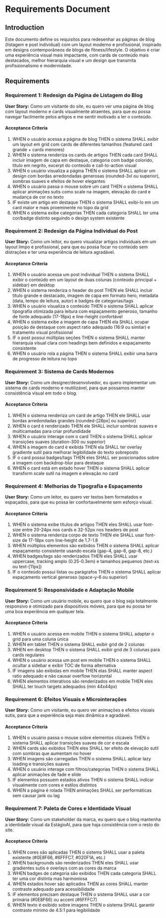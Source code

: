 # Requirements Document

## Introduction

Este documento define os requisitos para redesenhar as páginas de blog (listagem e post individual) com um layout moderno e profissional, inspirado em designs contemporâneos de blogs de fitness/lifestyle. O objetivo é criar uma experiência visual mais impactante, com cards de conteúdo mais destacados, melhor hierarquia visual e um design que transmita profissionalismo e modernidade.

## Requirements

### Requirement 1: Redesign da Página de Listagem do Blog

**User Story:** Como um visitante do site, eu quero ver uma página de blog com layout moderno e cards visualmente atraentes, para que eu possa navegar facilmente pelos artigos e me sentir motivado a ler o conteúdo.

#### Acceptance Criteria

1. WHEN o usuário acessa a página de blog THEN o sistema SHALL exibir um layout em grid com cards de diferentes tamanhos (featured card grande + cards menores)
2. WHEN o sistema renderiza os cards de artigos THEN cada card SHALL incluir imagem de capa em destaque, categoria com badge colorido, título em negrito, excerpt do conteúdo e call-to-action visual
3. WHEN o usuário visualiza a página THEN o sistema SHALL aplicar um design com bordas arredondadas generosas (rounded-3xl ou superior), sombras suaves e efeitos de hover elegantes
4. WHEN o usuário passa o mouse sobre um card THEN o sistema SHALL aplicar animações sutis como scale na imagem, elevação do card e mudança de cor no texto
5. IF existe um artigo em destaque THEN o sistema SHALL exibi-lo em um card maior e mais proeminente no topo da grid
6. WHEN o sistema exibe categorias THEN cada categoria SHALL ter uma cor/badge distinto seguindo o design system existente

### Requirement 2: Redesign da Página Individual do Post

**User Story:** Como um leitor, eu quero visualizar artigos individuais em um layout limpo e profissional, para que eu possa focar no conteúdo sem distrações e ter uma experiência de leitura agradável.

#### Acceptance Criteria

1. WHEN o usuário acessa um post individual THEN o sistema SHALL exibir o conteúdo em um layout de duas colunas (conteúdo principal + sidebar) em desktop
2. WHEN o sistema renderiza o header do post THEN ele SHALL incluir título grande e destacado, imagem de capa em formato hero, metadata (data, tempo de leitura, autor) e badges de categorias/tags
3. WHEN o usuário visualiza o conteúdo THEN o sistema SHALL aplicar tipografia otimizada para leitura com espaçamento generoso, tamanho de fonte adequado (17-18px) e line-height confortável
4. WHEN o sistema exibe a imagem de capa THEN ela SHALL ocupar posição de destaque com aspect ratio adequado (16:9 ou similar) e tratamento visual profissional
5. IF o post possui múltiplas seções THEN o sistema SHALL manter hierarquia visual clara com headings bem definidos e espaçamento consistente
6. WHEN o usuário rola a página THEN o sistema SHALL exibir uma barra de progresso de leitura no topo

### Requirement 3: Sistema de Cards Modernos

**User Story:** Como um designer/desenvolvedor, eu quero implementar um sistema de cards moderno e reutilizável, para que possamos manter consistência visual em todo o blog.

#### Acceptance Criteria

1. WHEN o sistema renderiza um card de artigo THEN ele SHALL usar bordas arredondadas grandes (rounded-[28px] ou superior)
2. WHEN o card é renderizado THEN ele SHALL incluir sombras suaves e multicamadas para criar profundidade
3. WHEN o usuário interage com o card THEN o sistema SHALL aplicar transições suaves (duration-300 ou superior)
4. WHEN a imagem do card é exibida THEN ela SHALL ter overlay gradiente sutil para melhorar legibilidade do texto sobreposto
5. IF o card possui badges/tags THEN eles SHALL ser posicionados sobre a imagem com backdrop-blur para destaque
6. WHEN o card está em estado hover THEN o sistema SHALL aplicar transform scale sutil na imagem e elevação no card

### Requirement 4: Melhorias de Tipografia e Espaçamento

**User Story:** Como um leitor, eu quero ver textos bem formatados e espaçados, para que eu possa ler confortavelmente sem esforço visual.

#### Acceptance Criteria

1. WHEN o sistema exibe títulos de artigos THEN eles SHALL usar font-size entre 20-24px nos cards e 32-52px nos headers de post
2. WHEN o sistema renderiza corpo de texto THEN ele SHALL usar font-size de 17-18px com line-height de 1.7-1.8
3. WHEN múltiplos elementos são exibidos THEN o sistema SHALL aplicar espaçamento consistente usando escala (gap-4, gap-6, gap-8, etc.)
4. WHEN badges/tags são renderizados THEN eles SHALL usar uppercase, tracking amplo (0.25-0.3em) e tamanhos pequenos (text-xs ou text-[11px])
5. IF o conteúdo possui listas ou parágrafos THEN o sistema SHALL aplicar espaçamento vertical generoso (space-y-6 ou superior)

### Requirement 5: Responsividade e Adaptação Mobile

**User Story:** Como um usuário mobile, eu quero que o blog seja totalmente responsivo e otimizado para dispositivos móveis, para que eu possa ter uma boa experiência em qualquer tela.

#### Acceptance Criteria

1. WHEN o usuário acessa em mobile THEN o sistema SHALL adaptar o grid para uma coluna única
2. WHEN em tablet THEN o sistema SHALL exibir grid de 2 colunas
3. WHEN em desktop THEN o sistema SHALL exibir grid de 3 colunas para cards regulares
4. WHEN o usuário acessa um post em mobile THEN o sistema SHALL ocultar a sidebar e exibir TOC de forma alternativa
5. IF imagens são exibidas em mobile THEN elas SHALL manter aspect ratio adequado e não causar overflow horizontal
6. WHEN elementos interativos são renderizados em mobile THEN eles SHALL ter touch targets adequados (min 44x44px)

### Requirement 6: Efeitos Visuais e Microinterações

**User Story:** Como um visitante, eu quero ver animações e efeitos visuais sutis, para que a experiência seja mais dinâmica e agradável.

#### Acceptance Criteria

1. WHEN o usuário passa o mouse sobre elementos clicáveis THEN o sistema SHALL aplicar transições suaves de cor e escala
2. WHEN cards são exibidos THEN eles SHALL ter efeito de elevação sutil com sombras que aumentam no hover
3. WHEN imagens são carregadas THEN o sistema SHALL aplicar lazy loading e transições suaves
4. WHEN o usuário interage com filtros/categorias THEN o sistema SHALL aplicar animações de fade e slide
5. IF elementos possuem estados ativos THEN o sistema SHALL indicar visualmente com cores e estilos distintos
6. WHEN a página é rolada THEN animações SHALL ser performáticas sem causar jank ou lag

### Requirement 7: Paleta de Cores e Identidade Visual

**User Story:** Como um stakeholder da marca, eu quero que o blog mantenha a identidade visual da EstágioAI, para que haja consistência com o resto do site.

#### Acceptance Criteria

1. WHEN cores são aplicadas THEN o sistema SHALL usar a paleta existente (#0E8F66, #6FFFC7, #020F1A, etc.)
2. WHEN backgrounds são renderizados THEN eles SHALL usar gradientes sutis e overlays com as cores da marca
3. WHEN badges de categoria são exibidos THEN cada categoria SHALL ter uma cor distinta mas harmoniosa
4. WHEN estados hover são aplicados THEN as cores SHALL manter contraste adequado para acessibilidade
5. IF elementos precisam destaque THEN o sistema SHALL usar a cor primária (#0E8F66) ou accent (#6FFFC7)
6. WHEN texto é exibido sobre imagens THEN o sistema SHALL garantir contraste mínimo de 4.5:1 para legibilidade
